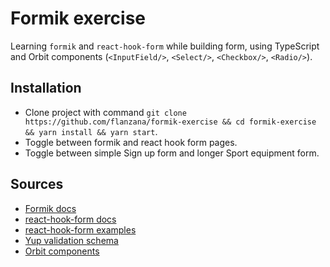 # Formik exercise

Learning `formik` and `react-hook-form` while building form, using TypeScript and Orbit components (`<InputField/>`, `<Select/>`, `<Checkbox/>`, `<Radio/>`).

## Installation
- Clone project with command `git clone https://github.com/flanzana/formik-exercise && cd formik-exercise && yarn install && yarn start`.
- Toggle between formik and react hook form pages.
- Toggle between simple Sign up form and longer Sport equipment form.

## Sources
- [Formik docs](https://formik.org/docs/overview)
- [react-hook-form docs](https://react-hook-form.com/get-started)
- [react-hook-form examples](https://github.com/react-hook-form/react-hook-form/tree/master/examples)
- [Yup validation schema](https://github.com/jquense/yup)
- [Orbit components](https://orbit.kiwi/)